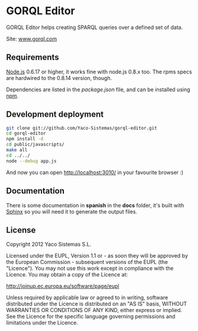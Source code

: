 # GORQL Editor

GORQL Editor helps creating SPARQL queries over a defined set of data.

Site: www.gorql.com

## Requirements

[Node.js](http://www.nodejs.org/) 0.6.17 or higher, it works fine with node.js
0.8.x too. The rpms specs are hardwired to the 0.8.14 version, though.

Dependencies are listed in the *package.json* file, and can be installed using
[npm](https://npmjs.org/).

## Development deployment

```bash
git clone git://github.com/Yaco-Sistemas/gorql-editor.git
cd gorql-editor
npm install -d
cd public/javascripts/
make all
cd ../../
node --debug app.js
```

And now you can open [http://localhost:3010/](http://localhost:3010/) in your
favourite browser :)

## Documentation

There is some documentation in **spanish** in the **docs** folder, it's built
with [Sphinx](http://sphinx-doc.org/) so you will need it to generate the
output files.

## License

Copyright 2012 Yaco Sistemas S.L.

Licensed under the EUPL, Version 1.1 or - as soon they will be approved by the
European Commission - subsequent versions of the EUPL (the "Licence"). You may
not use this work except in compliance with the Licence. You may obtain a copy
of the Licence at:

http://joinup.ec.europa.eu/software/page/eupl

Unless required by applicable law or agreed to in writing, software distributed
under the Licence is distributed on an "AS IS" basis, WITHOUT WARRANTIES OR
CONDITIONS OF ANY KIND, either express or implied. See the Licence for the
specific language governing permissions and limitations under the Licence.
